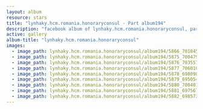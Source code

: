 ```yaml
---
layout: album
resource: stars
title: "lynhaky.hcm.romania.honoraryconsul - Part album194"
description: "facebook album of lynhaky.hcm.romania.honoraryconsul, part album194."
active: gallery
album-title: "lynhaky.hcm.romania.honoraryconsul"
images:
  - image_path: lynhaky.hcm.romania.honoraryconsul/album194/5866_70184509_2604386956262824_5233733016739643392_n.jpg
  - image_path: lynhaky.hcm.romania.honoraryconsul/album194/5875_70047982_2604386302929556_9197116790105178112_n.jpg
  - image_path: lynhaky.hcm.romania.honoraryconsul/album194/5876_70355742_2604386192929567_8140634700206047232_n.jpg
  - image_path: lynhaky.hcm.romania.honoraryconsul/album194/5877_70601043_2604386172929569_4869522006241968128_n.jpg
  - image_path: lynhaky.hcm.romania.honoraryconsul/album194/5878_69809803_2604386099596243_3993449025473871872_n.jpg
  - image_path: lynhaky.hcm.romania.honoraryconsul/album194/5879_69505486_2604386022929584_1331433758611472384_n.jpg
  - image_path: lynhaky.hcm.romania.honoraryconsul/album194/5880_70040115_2604385989596254_110646109960929280_n.jpg
  - image_path: lynhaky.hcm.romania.honoraryconsul/album194/5881_69756702_2604385926262927_1903548802875260928_n.jpg
  - image_path: lynhaky.hcm.romania.honoraryconsul/album194/5882_69857363_2604385876262932_3619734966042099712_n.jpg
---
```

